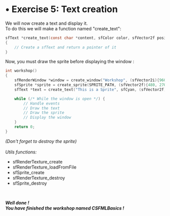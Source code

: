 # • Exercise 5: Text creation</span>

We will now create a text and display it.
<br/>
To do this we will make a function named "create_text":
```c
sfText *create_text(const char *content, sfColor color, sfVector2f position)
{
    // Create a sfText and return a pointer of it
}
```
Now, you must draw the sprite before displaying the window :
```c
int workshop()
{
    sfRenderWindow *window = create_window("Workshop", (sfVector2i){960, 540});
    sfSprite *sprite = create_sprite(SPRITE_PATH, (sfVector2f){480, 270});
    sfText *text = create_text("This is a Sprite", sfCyan, (sfVector2f){480, 400})

    while (/* While the window is open */) {
        // Handle events
        // Draw the text
        // Draw the sprite
        // Display the window
    }
    return 0;
}
```
_(Don't forget to destroy the sprite)_
<br/><br/>
_Utils functions:_
- sfRenderTexture_create
- sfRenderTexture_loadFromFile
- sfSprite_create
- sfRenderTexture_destroy
- sfSprite_destroy

<br/>

_**Well done !**_
<br/>
_**You have finished the workshop named CSFMLBasics !**_
